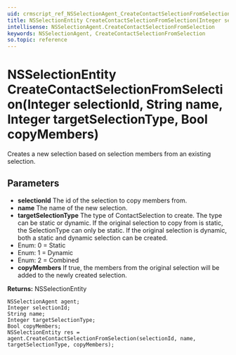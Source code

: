 ```yaml
---
uid: crmscript_ref_NSSelectionAgent_CreateContactSelectionFromSelection
title: NSSelectionEntity CreateContactSelectionFromSelection(Integer selectionId, String name, Integer targetSelectionType, Bool copyMembers)
intellisense: NSSelectionAgent.CreateContactSelectionFromSelection
keywords: NSSelectionAgent, CreateContactSelectionFromSelection
so.topic: reference
---
```


# NSSelectionEntity CreateContactSelectionFromSelection(Integer selectionId, String name, Integer targetSelectionType, Bool copyMembers)

Creates a new selection based on selection members from an existing selection.

## Parameters

* **selectionId** The id of the selection to copy members from.
* **name** The name of the new selection.
* **targetSelectionType** The type of ContactSelection to create. The type can be static or dynamic. If the original selection to copy from is static, the SelectionType can only be static. If the original selection is dynamic, both a static and dynamic selection can be created.
* Enum: 0 = Static
* Enum: 1 = Dynamic
* Enum: 2 = Combined
* **copyMembers** If true, the members from the original selection will be added to the newly created selection.

**Returns:** NSSelectionEntity

```crmscript
NSSelectionAgent agent;
Integer selectionId;
String name;
Integer targetSelectionType;
Bool copyMembers;
NSSelectionEntity res = agent.CreateContactSelectionFromSelection(selectionId, name, targetSelectionType, copyMembers);
```


